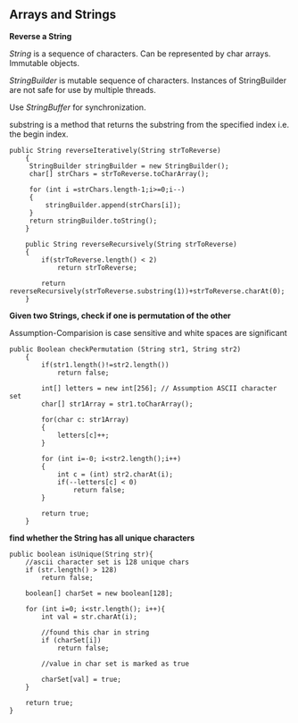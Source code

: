 ## Arrays and Strings

**Reverse a String**

 *String* is a sequence of characters. Can be represented by char arrays. Immutable objects.
 
 *StringBuilder* is mutable sequence of characters. Instances of StringBuilder are not safe for use by multiple threads.
 
 Use *StringBuffer* for synchronization.

 substring is a method that returns the substring from the specified index i.e. the begin index.

 ```
 public String reverseIteratively(String strToReverse)
     {
      StringBuilder stringBuilder = new StringBuilder();
      char[] strChars = strToReverse.toCharArray();

      for (int i =strChars.length-1;i>=0;i--)
      {
          stringBuilder.append(strChars[i]);
      }
      return stringBuilder.toString();
     }

     public String reverseRecursively(String strToReverse)
     {
         if(strToReverse.length() < 2)
             return strToReverse;

         return reverseRecursively(strToReverse.substring(1))+strToReverse.charAt(0);
     }
  ```
**Given two Strings, check if one is permutation of the other**

 Assumption-Comparision is case sensitive and white spaces are significant

 ```
 public Boolean checkPermutation (String str1, String str2)
     {
         if(str1.length()!=str2.length())
             return false;

         int[] letters = new int[256]; // Assumption ASCII character set
         char[] str1Array = str1.toCharArray();

         for(char c: str1Array)
         {
             letters[c]++;
         }

         for (int i=-0; i<str2.length();i++)
         {
             int c = (int) str2.charAt(i);
             if(--letters[c] < 0)
                 return false;
         }

         return true;
     }
 ```

 **find whether the String has all unique characters**

    
    public boolean isUnique(String str){
 		//ascii character set is 128 unique chars
 		if (str.length() > 128)
 			return false;

 		boolean[] charSet = new boolean[128];

 		for (int i=0; i<str.length(); i++){
 			int val = str.charAt(i);

 			//found this char in string
 			if (charSet[i])
 				return false;

 			//value in char set is marked as true

 			charSet[val] = true;
 		}

 		return true;
 	}
 

